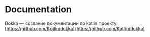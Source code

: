 # Documentation

Dokka — создание документации по kotlin проекту. [https://github.com/Kotlin/dokka](https://github.com/Kotlin/dokka)
